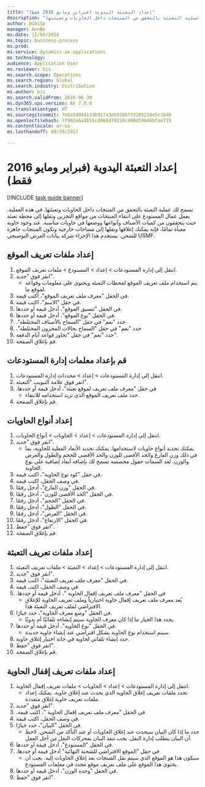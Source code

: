 ```yaml
--- 
title: "إعداد التعبئة اليدوية (فبراير ومايو 2016 فقط)"
description: "تسمح لك عملية التعبئة بالتحقق من المنتجات داخل الحاويات وتعبئتها."
author: BibiSp
manager: AnnBe
ms.date: 11/04/2016
ms.topic: business-process
ms.prod: 
ms.service: dynamics-ax-applications
ms.technology: 
audience: Application User
ms.reviewer: bis
ms.search.scope: Operations
ms.search.region: Global
ms.search.industry: Distribution
ms.author: bis
ms.search.validFrom: 2016-06-30
ms.dyn365.ops.version: AX 7.0.0
ms.translationtype: HT
ms.sourcegitcommit: 7e0a5d044133b917a3eb9386773205218e5c1b40
ms.openlocfilehash: 7f992a6a1655cd868d79228c490d59b46bfae715
ms.contentlocale: ar-sa
ms.lasthandoff: 09/29/2017

---
```

# <a name="set-up-manual-packing-february--may-2016-only"></a>إعداد التعبئة اليدوية (فبراير ومايو 2016 فقط)

[!INCLUDE [task guide banner](../../includes/task-guide-banner.md)]

تسمح لك عملية التعبئة بالتحقق من المنتجات داخل الحاويات وتعبئتها. في هذه العملية، يعمل عمال المستودع على انتقاء المنتجات من مواقع التخزين ونقلها إلى محطة تعبئة حيث يتحققون من كميات الأصناف وأنواعها ووضعها في حاويات مناسبة. عند وجود حاوية معبأة تمامًا، فإنه يمكنك إغلاقها ونقلها إلى مساحات خارجية وتكون المنتجات جاهزة للشحن. يستخدم هذا الإجراء شركة بيانات العرض التوضيحي USMF.


## <a name="set-up-location-profiles"></a>إعداد ملفات تعريف الموقع
1. انتقل إلى إدارة المستودعات‬ > إعداد > المستودع > ملفات تعريف الموقع‬.
2. انقر فوق "جديد".
    * يتم استخدام ملف تعريف الموقع لمحطات التعبئة ويحتوي على معلومات وقواعد لموقع ما.  
3. في الحقل "معرف ملف تعريف الموقع"، اكتب قيمة.
4. في حقل "الاسم"، اكتب قيمة.
5. في الحقل "تنسيق الموقع"، أدخل قيمة أو حددها.
6. في الحقل "نوع الموقع‬"، أدخل قيمة أو حددها.
7. حدد "نعم" في حقل "‏‫‏‫السماح بالأصناف المختلطة".
8. حدد "نعم" في حقل "‏‫‏‫السماح بحالات المخزون المختلطة".
9. حدد "نعم" في حقل "تجاوز قواعد أيام الدفعة".
10. قم بإغلاق الصفحة.

## <a name="set-up-warehouse-management-parameters"></a>قم بإعداد معلمات إدارة المستودعات 
1. انتقل إلى إدارة المستودعات > إعداد‬ > محددات إدارة المستودعات.
2. انقر فوق علامة التبويب "التعبئة".
3. في حقل "‏‫معرف ملف تعريف لموقع تعبئة"، أدخل قيمة أو حددها.
    * حدد ملف تعريف الموقع الذي تريد استخدامه للانتقاء.  
4. قم بإغلاق الصفحة.

## <a name="set-up-container-types"></a>إعداد أنواع الحاويات
1. انتقل إلى إدارة المستودعات > إعداد > الحاويات > أنواع الحاويات.
2. انقر فوق "جديد".
    * يمكنك تحديد أنواع حاويات لاستخدامها. يمكنك تحديد الأبعاد الفعلية للحاوية، بما في ذلك وزن الفارغ والحد الأقصى للوزن والحد الأقصى للحجم والطول والعرض والوزن.  تُعد السمات حقول مخصصة تسمح لك بإضافة أبعاد إضافية على نوع الحاوية.     
3. في حقل "كود نوع الحاوية"، اكتب قيمة.
4. في وصف الحقل، اكتب قيمة.
5. في الحقل "وزن الفارغ‬"، أدخل رقمًا.
6. في الحقل "الحد الأقصى للوزن"، أدخل رقمًا.
7. في الحقل "الحجم‬"، أدخل رقمًا.
8. في الحقل "الطول"، أدخل رقمًا.
9. في الحقل "العرض"، أدخل رقمًا.
10. في الحقل "الارتفاع"، أدخل رقمًا.
11. انقر فوق "حفظ".
12. قم بإغلاق الصفحة.

## <a name="set-up-packing-profiles"></a>إعداد ملفات تعريف التعبئة
1. انتقل إلى إدارة المستودعات > إعداد > التعبئة > ملفات تعريف التعبئة.
2. انقر فوق "جديد".
3. في الحقل "معرف ملف تعريف التعبئة"، اكتب قيمة.
4. في وصف الحقل، اكتب قيمة.
5. في الحقل "‏‫معرف ملف تعريف إقفال الحاوية "، أدخل قيمة أو حددها.
    * يُعد معرف ملف تعريف إقفال حاوية اختيارياً وملف تعريف الحاوية للإغلاق الافتراضي لملف تعريف التعبئة هذا.  
6. في الحقل "وضع معرف الحاوية"، حدد خيارًا.
    * يحدد هذا الخيار ما إذا كان معرف الحاوية سيتم إنشاءه تلقائيًا أم يدويًا.  
7. في الحقل "نوع الحاوية"، أدخل قيمة أو حددها.
    * سيتم استخدام نوع الحاوية بشكل افتراضي عند إنشاء حاوية جديدة.  
8. حدد إنشاء تلقائي لحاوية في خانة اختيار إغلاق حاوية.
9. انقر فوق "حفظ".
10. قم بإغلاق الصفحة.

## <a name="set-up-container-closing-profiles"></a>إعداد ملفات تعريف إقفال الحاوية
1. انتقل إلى إدارة المستودعات > إعداد > الحاويات > ملفات تعريف إقفال الحاوية‬.
    * تحدد ملفات تعريف إغلاق الحاوية الذي يحدث عند إغلاق حاوية. يمكنك إعداد ملفات تعريف حاوية إغلاق متعددة.       
2. انقر فوق "جديد".
3. في الحقل "‏‫معرف ملف تعريف إقفال الحاوية "، اكتب قيمة.
4. في وصف الحقل، اكتب قيمة.
5. في الحقل "البيان"، حدد خيارًا.
    * حدد ما إذا كان البيان سيحدث عند إغلاق الحاويات أو عند التأكد من الشحن. لاحظ أن البيان يتطلب إدارة النقل. يجب تنفذ البيان بمحركات النقل من أجل العمل.  
6. في الحقل "المستودع"، أدخل قيمة أو حددها.
7. في حقل "‏‫‏‫الموقع الافتراضي للشحنة النهائية‬" أدخل قيمة أو حددها.
    * سيكون هذا هو الموقع الذي سيتم نقل المنتجات بعد إغلاق الحاويات إليه. يجب أن يحتوي هذا الموقع على ملف تعريف موقع محدد في معلمات المستودع.  
8. في الحقل "وحدة الوزن"، أدخل قيمة أو حددها.
9. انقر فوق "حفظ".


